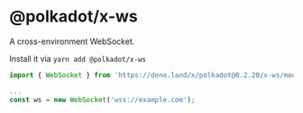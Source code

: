 # @polkadot/x-ws

A cross-environment WebSocket.

Install it via `yarn add @polkadot/x-ws`

```js
import { WebSocket } from 'https://deno.land/x/polkadot@0.2.20/x-ws/mod.ts';

...
const ws = new WebSocket('wss://example.com');
```
